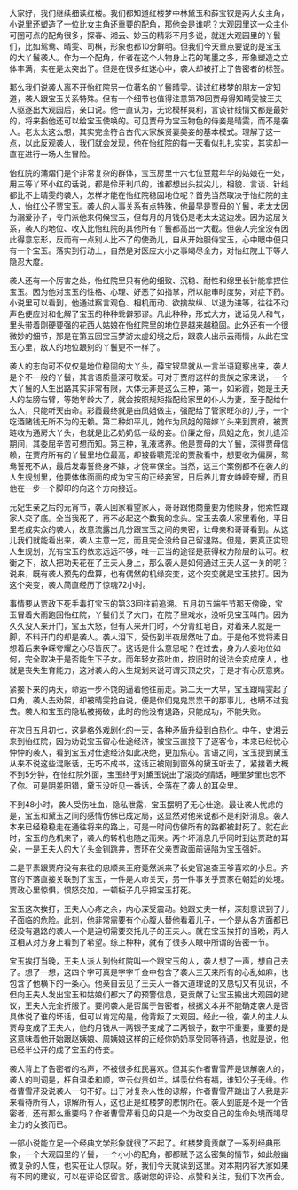 
大家好，我们继续细读红楼。我们都知道红楼梦中林黛玉和薛宝钗是两大女主角，小说里还塑造了一位比女主角还重要的配角，那他会是谁呢？大观园里这一众主仆可圈可点的配角很多，探春、湘云、妙玉的精彩不用多说，就连大观园里的丫鬟们，比如鸳鸯、晴雯、司棋，形象也都10分鲜明。但我们今天重点要说的是宝玉的大丫鬟袭人。作为一个配角，作者在这个人物身上花的笔墨之多，形象塑造之立体丰满，实在是太突出了。但是在很多红迷心中，袭人却被打上了告密者的标签。

那么我们说袭人离不开怡红院另一位著名的丫鬟晴雯。读过红楼梦的朋友一定知道，袭人跟宝玉关系特殊。但有一个细节也值得注意第78回贾母得知晴雯被王夫人驱逐出大观园后，亲口说。他一直认为，无论模样爽利，言谈针线情文都是最好的，将来指他还可以给宝玉使唤的。可见贾母为宝玉物色的侍妾是晴雯，而不是袭人。老太太这么想，其实完全符合古代大家族贤妻美妾的基本模式。理解了这一点，以此反观袭人，我们就会发现，他在怡红院的每一天看似扎扎实实，其实却一直在进行一场人生冒险。

怡红院的蒲熠们是个非常复杂的群体，宝玉房里十六七位豆蔻年华的姑娘在一处，用三等丫环小红的话说，都是伶牙利爪的，谁都想出头拔尖儿，相貌、言谈、针线都比不上晴雯的袭人，怎样才能在怡红院稳固地位呢？首先当然取决于怡红院的主人，怡红公子贾宝玉。袭人的人事关系有点特殊，他最早是贾母的丫鬟，老太太因为溺爱孙子，专门派他来伺候宝玉，但每月的月钱仍是老太太这边发。因为这层关系，袭人的地位、收入比怡红院的其他所有丫鬟都高出一大截。但袭人完全没有因此得意忘形，反而有一点别人比不了的使劲儿，自从开始服侍宝玉，心中眼中便只有一个宝玉。落实到行动上，自然是对医应大小之事竭尽全力，对怡红院上下等人隐忍大度。

袭人还有一个厉害之处，怡红院里只有他的细致、沉稳、耐性和绵里长针能拿捏住宝玉。因为他对宝玉的性格、心理、好恶了如指掌，所以能审时度势，对症下药。小说里可以看到，他通过察言观色、相机而动、欲擒故纵、以退为进等，往往不动声色便应对和化解了宝玉的种种乖僻邪谬。凡此种种，形式大方，说话见人和气，里头带着刚硬要强的花西人姑娘在怡红院里的地位是越来越稳固。此外还有一个很微妙的细节，那是在第五回宝玉梦游太虚幻境之后，跟袭人出示云雨情，从此在宝玉心里，敌人的地位跟别的丫鬟更不一样了。

袭人的志向可不仅仅是地位稳固的大丫头，薛宝钗早就从一言半语窥察出来，袭人是个不一般的丫鬟，其言语质量深可敬爱。可对于贾府这样的贵族之家来说，一个大丫鬟的人生出路其实非常有限，大体无非是这么三种，第一，如彩霞，她是王夫人的左膀右臂，等她年龄大了，就会按照规矩指配给家里的仆人为妻，至于配给什么人，只能听天由命。彩霞最终就是由凤姐做主，强配给了管家旺尔的儿子，一个吃酒赌钱无所不为的无赖。第二种如平儿，她作为凤姐的陪嫁丫头来到贾府，被贾琏收为通房大丫头，也就是比乙奶奶低一级的妾。价廉之俗，凤姐之危，贫儿逢淫期间，其委屈辛苦可想而知。第三种，乳液鸢养。他是贾母的大丫鬟，深得贾母信赖，在贾府所有的丫鬟里地位最高，却被昏聩荒淫的贾赦看中，想要收为偏房，鸳鸯誓死不从，最后发毒誓终身不嫁，才侥幸保全。当然，这三个案例都不在袭人的人生规划里，他要体体面面的成为宝玉的正经妾室，日后养儿育女峥嵘夸耀，而且他在一步一个脚印的向这个方向接近。

元妃生亲之后的元宵节，袭人回家看望家人，哥哥跟他商量要为他赎身，他索性跟家人交了底。全当我死了，再不必起这个数我的念头。宝玉去袭人家里看他，平日里老成实众的袭人，故意流露出几分跟宝玉之间的亲密，让母亲和哥哥看到。从这儿我们就能看出来，袭人主意一定，而且完全没给自己留退路。但是，要真正实现人生规划，光有宝玉的依恋远远不够，唯一正当的途径是获得权力阶层的认可。权衡之下，敌人把功夫花在了王夫人身上，那么袭人是如何通过王夫人这一关的呢？说来，既有袭人预先的盘算，也有偶然的机缘突变，这个突变就是宝玉挨打。因为这个突变，袭人简直经历了惊魂72小时。

事情要从贾政下死手毒打宝玉的第33回往前追溯。五月初五端午节那天傍晚，宝玉冒着大雨跑回怡红院，丫鬟们关了大门，在院子里戏水，没听见宝玉叫门。因为久久没人来开门，宝玉大怒，但有人来开门时，不分青红皂白，对着来人就是一脚，不料开门的却是袭人。袭人泪下，受伤到半夜居然吐了血。于是他不觉将素日想着后来争嵘夸耀之心尽皆灰了。这话是什么意思呢？在过去，身为人妾地位如何，完全取决于是否能生下子女。而年轻女孩吐血，按旧时的说法会变成废人，也就是丧失生育能力，这对袭人的人生规划来说可谓灭顶之灾，于是才有心灰意爽。

紧接下来的两天，命运一步不饶的逼着他往前走。第二天一大早，宝玉跟晴雯起了口角，袭人去劝架，却被晴雯抢白说，便是你们鬼鬼祟祟干的那事儿，也瞒不过我去。袭人和宝玉的隐私被揭破，此时的他没有退路，只能成功，不能失败。

在次日五月初七，这是格外戏剧化的一天，各种矛盾升级到白热化。中午，史湘云来到怡红院，因为劝说宝玉留心仕途经济，被宝玉直接下了逐客令，本来已经忧心忡忡的袭人，看到宝玉对仕途经济如此决绝，更加焦心。言语之间，宝玉提到黛玉从来不说这些混账话，无巧不成书，这话正被刚到窗外的黛玉听去了，紧接着大概不到5分钟，在怡红院外面，宝玉终于对黛玉说出了滚烫的情话，睡里梦里也忘不了你。可是阴差阳错，黛玉没听见一番话，全落在了袭人的耳朵里。

不到48小时，袭人受伤吐血，隐私泄露，宝玉摆明了无心仕途。最让袭人忧虑的是，宝玉和黛玉之间的感情仿佛已成定局，这显然对他来说都不是利好消息。袭人本来已经稳稳走在通往将来的路上，可是一时间仿佛所有的路都被封死了。就在此时，宝玉的危机来了，袭人的转机也随之而来。两个坏消息几乎同时到达贾政的耳朵，一是王夫人的大丫头金钏跳井，贾环在父亲贾政面前诬陷为宝玉强奸。

二是平素跟贾府没有来往的忠顺亲王府竟然派来了长史官追查王爷喜欢的小旦。齐官的下落直接关联到了宝玉，一件是人命关天，另一件事关乎贾家在朝廷的处境。贾政心里惊惧，恨怒交加，一顿板子几乎把宝玉打死。

宝玉这次挨打，王夫人心疼之余，内心深受震动。她跟丈夫一样，深刻意识到了儿子面临的危险。此刻，他非常需要有个心腹人替他看着儿子，一个是从各方面都已经没有退路的袭人一个是迫切需要交托儿子的王夫人。就在宝玉挨打的当晚，两人互相从对方身上看到了希望。综上种种，就有了很多人眼中所谓的告密一节。

宝玉挨打当晚，王夫人派人到怡红院叫一个跟宝玉的人，袭人想了一声，想自己去了。想了一想，这四个字可真是字字千金中包含了袭人三天来所有的心乱如麻，也包含了他横下的一条心。他亲自去见了王夫人一番大道理说的又恳切又有见识，不但向王夫人发出宝玉和姑娘们都大了的预警信息，更贡献了让宝玉搬出大观园的建议，王夫人完全折服了。要问袭人是否属于告密者，根据文本并不能确定袭人是否具体说了谁的坏话，但可以肯定的是，他背叛了大观园。经此一役，袭人的主人从贾母变成了王夫人，他的月钱从一两银子变成了二两银子，数字不重要，重要的是这意味着他开始跟赵姨娘、周姨娘这样的正经你奶奶享受同等待遇，也就是说，他已经半公开的成了宝玉的侍妾。

袭人背上了告密者的名声，不被很多红民喜欢。但其实作者曹雪芹是谅解袭人的，袭人的判词是，枉自温柔和顺，空云似贵如兰。堪羡优伶有福，谁知公子无缘。作者曹雪芹没说袭人一句不好。出于对复杂人性的谅解，作者曹雪芹跳出了人我是非来看待所有人，谅解所有人，这也正是红楼梦的悲悯所在。袭人到底是不是一个告密者，还有那么重要吗？作者曹雪芹看见的只是一个为改变自己的生命处境而竭尽全力的女孩而已。

一部小说能立足一个经典文学形象就很了不起了。红楼梦竟贡献了一系列经典形象，一个大观园里的丫鬟，一个小小的配角，都都赋予这么密集的情节，如此般幽微复杂的人性，也实在让人惊叹。好，我们今天就读到这里。对本期内容大家如果有不同的建议，可以在评论区留言。感谢您的评论、点赞和关注，我们下次再会。


